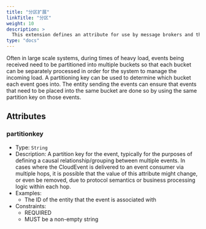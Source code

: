 ```yaml
---
title: "分区扩展"
linkTitle: "分区"
weight: 10
description: >
  This extension defines an attribute for use by message brokers and their clients that support partitioning of events, typically for the purpose of scaling.
type: "docs"
---
```


Often in large scale systems, during times of heavy load, events being received
need to be partitioned into multiple buckets so that each bucket can be
separately processed in order for the system to manage the incoming load. A
partitioning key can be used to determine which bucket each event goes into. The
entity sending the events can ensure that events that need to be placed into the
same bucket are done so by using the same partition key on those events.

## Attributes

### partitionkey

- Type: `String`
- Description: A partition key for the event, typically for the purposes of
  defining a causal relationship/grouping between multiple events. In cases
  where the CloudEvent is delivered to an event consumer via multiple hops,
  it is possible that the value of this attribute might change, or even be
  removed, due to protocol semantics or business processing logic within
  each hop.
- Examples:
  - The ID of the entity that the event is associated with
- Constraints:
  - REQUIRED
  - MUST be a non-empty string
